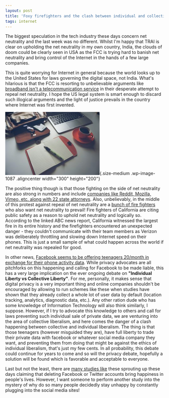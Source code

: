 ```yaml
---
layout: post
title: 'Foxy firefighters and the clash between individual and collective liberalism'
tags: internet
---
```


The biggest speculation in the tech industry these days concern net neutrality and the last week was no different. Whilst I'm happy that TRAI is clear on upholding the net neutrality in my own country, India, the clouds of doom could be clearly seen in USA as the FCC is trying hard to banish net neutrality and bring control of the Internet in the hands of a few large companies.

This is quite worrying for Internet in general because the world looks up to the United States for laws governing the digital space, not India. What's hilarious is that the FCC is resorting to unbelievable arguments like [broadband isn't a telecommunication service](https://arstechnica.com/tech-policy/2019/02/throttling-of-firefighters-hurts-fcc-case-as-it-defends-net-neutrality-repeal/) in their desperate attempt to repeal net neutrality. I hope the US legal system is smart enough to discard such illogical arguments and the light of justice prevails in the country where Internet was first invented.

![random laptop image](/uploads/2019/02/laptop-1478822_1920-300x200.jpg){.size-medium .wp-image-1087 .aligncenter width="300" height="200"}

The positive thing though is that those fighting on the side of net neutrality are also strong in numbers and include [companies like Reddit, Mozilla, Vimeo, etc. along with 22 state attorneys](https://9to5mac.com/2019/02/01/save-net-neutrality/). Also, unbelievably, in the middle of this protest against repeal of net neutrality are a [bunch of fire fighters](https://abcnews.go.com/beta-story-container/Business/firefighters-join-mozilla-net-neutrality-fight-citing-public/story?id=60750432) who also want net neutrality to prevail! Fire fighters of California are citing public safety as a reason to uphold net neutrality and logically so. According to the linked ABC news report, California witnessed the largest fire in its entire history and the firefighters encountered an unexpected danger - they couldn't communicate with their team members as Verizon was deliberately throttling and slowing down Internet speed on their phones. This is just a small sample of what could happen across the world if net neutrality was repealed for good.

In other news, [Facebook seems to be offering teenagers 20/month in exchange for their phone activity data](https://www.theverge.com/2019/1/29/18202880/facebook-research-enterprise-root-certificate-onavo-techcrunch). While privacy advocates are all pitchforks on this happening and calling for Facebook to be made liable, this has a very large implication on the ever ongoing debate on **"Individual Liberty vs Collective Liberty"**. For me, personally, it makes sense that digital privacy is a very important thing and online companies shouldn't be encouraged by allowing to run schemes like these when studies have shown that they already collect a whole lot of user data by default (location tracking, analytics, diagnostic data, etc.). Any other ration dude who has some knowledge of Information Technology will also think similarly, I suppose. However, if I try to advocate this knowledge to others and call for laws preventing such individual sale of private data, we are venturing into the area of collective liberalism, and here comes the danger of a clash happening between collective and individual liberalism. The thing is that those teenagers (however misguided they are), have full liberty to trade their private data with facebook or whatever social media company they want, and preventing them from doing that might be against the ethics of individual liberalism, that's just my few cents. In all probability, this debate could continue for years to come and so will the privacy debate, hopefully a solution will be found which is favorable and acceptable to everyone.

Last but not the least, there are [many studies like](https://www.theguardian.com/technology/2019/feb/01/facebook-mental-health-study-happiness-delete-account) these sprouting up these days claiming that deleting Facebook or Twitter accounts bring happiness in people's lives. However, I want someone to perform another study into the mystery of why do so many people decidedly stay unhappy by constantly plugging into the social media sites!
